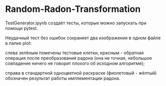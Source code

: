 # Random-Radon-Transformation

TestGenerator.ipynb создаёт тесты, которые можно запускать при помощи pytest.

Неудачный тест без ошибок сохраняет два изображения в одном файле в папке plot:

слева зелёным помечены тестовые клетки, красным - обратная операция после преобразования радона
(она не точная, небольшое совпадение ничего не говорит плохого об исходном алгоритме);

справа в стандартной одноцветной раскраске (фиолетовый - жёлтый) обозначен результат работы имплементации радона.
